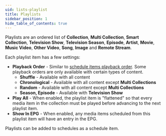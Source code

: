 ```yaml
---
uid: lists-playlist
title: Playlists
sidebar_position: 1
hide_table_of_contents: true
---
```


Playlists are an ordered list of **Collection**, **Multi Collection**, **Smart Collection**, **Television Show**, **Television Season**, **Episode**, **Artist**, **Movie**, **Music Video**, **Other Video**, **Song**, **Image** and **Remote Stream**.

Each playlist item has a few settings:

- **Playback Order** - Similar to [schedule items playback order](/docs/scheduling/classic/items#playback-order). Some playback orders are only available with certain types of content.
  - **Shuffle** - Available with all content
  - **Chronological** - Available with all content except **Multi Collections**
  - **Random** - Available with all content except **Multi Collections**
  - **Season, Episode** - Available with **Television Show**
- **Play All** - When enabled, the playlist item is "flattened" so that every media item in the collection must be played before advancing to the next playlist item.
- **Show In EPG** - When enabled, any media items scheduled from this playlist item will have an entry in the EPG.

Playlists can be added to schedules as a schedule item.
